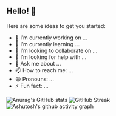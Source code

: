 ## Hello! 👋


Here are some ideas to get you started:

- 🔭 I’m currently working on ...
- 🌱 I’m currently learning ...
- 👯 I’m looking to collaborate on ...
- 🤔 I’m looking for help with ...
- 💬 Ask me about ...
- 📫 How to reach me: ...
- 😄 Pronouns: ...
- ⚡ Fun fact: ...

![Anurag's GitHub stats](https://github-readme-stats.vercel.app/api?username=MasterKe2003)
![GitHub Streak](https://streak-stats.demolab.com/?user=MasterKe2003)
![Ashutosh's github activity graph](https://github-readme-activity-graph.vercel.app/graph?username=MasterKe2003)
